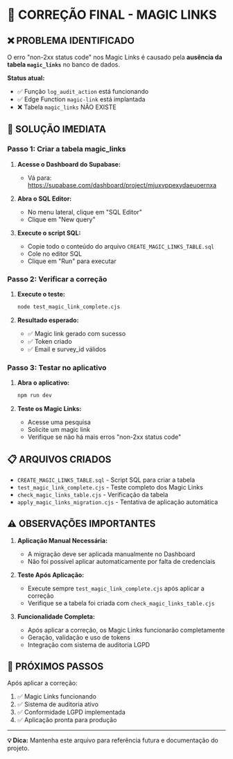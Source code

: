 # 🔧 CORREÇÃO FINAL - MAGIC LINKS

## ❌ PROBLEMA IDENTIFICADO

O erro "non-2xx status code" nos Magic Links é causado pela **ausência da tabela `magic_links`** no banco de dados.

**Status atual:**
- ✅ Função `log_audit_action` está funcionando
- ✅ Edge Function `magic-link` está implantada
- ❌ Tabela `magic_links` NÃO EXISTE

## 🚀 SOLUÇÃO IMEDIATA

### Passo 1: Criar a tabela magic_links

1. **Acesse o Dashboard do Supabase:**
   - Vá para: https://supabase.com/dashboard/project/mjuxvppexydaeuoernxa

2. **Abra o SQL Editor:**
   - No menu lateral, clique em "SQL Editor"
   - Clique em "New query"

3. **Execute o script SQL:**
   - Copie todo o conteúdo do arquivo `CREATE_MAGIC_LINKS_TABLE.sql`
   - Cole no editor SQL
   - Clique em "Run" para executar

### Passo 2: Verificar a correção

1. **Execute o teste:**
   ```bash
   node test_magic_link_complete.cjs
   ```

2. **Resultado esperado:**
   - ✅ Magic link gerado com sucesso
   - ✅ Token criado
   - ✅ Email e survey_id válidos

### Passo 3: Testar no aplicativo

1. **Abra o aplicativo:**
   ```bash
   npm run dev
   ```

2. **Teste os Magic Links:**
   - Acesse uma pesquisa
   - Solicite um magic link
   - Verifique se não há mais erros "non-2xx status code"

## 📋 ARQUIVOS CRIADOS

- `CREATE_MAGIC_LINKS_TABLE.sql` - Script SQL para criar a tabela
- `test_magic_link_complete.cjs` - Teste completo dos Magic Links
- `check_magic_links_table.cjs` - Verificação da tabela
- `apply_magic_links_migration.cjs` - Tentativa de aplicação automática

## ⚠️ OBSERVAÇÕES IMPORTANTES

1. **Aplicação Manual Necessária:**
   - A migração deve ser aplicada manualmente no Dashboard
   - Não foi possível aplicar automaticamente por falta de credenciais

2. **Teste Após Aplicação:**
   - Execute sempre `test_magic_link_complete.cjs` após aplicar a correção
   - Verifique se a tabela foi criada com `check_magic_links_table.cjs`

3. **Funcionalidade Completa:**
   - Após aplicar a correção, os Magic Links funcionarão completamente
   - Geração, validação e uso de tokens
   - Integração com sistema de auditoria LGPD

## 🎯 PRÓXIMOS PASSOS

Após aplicar a correção:

1. ✅ Magic Links funcionando
2. ✅ Sistema de auditoria ativo
3. ✅ Conformidade LGPD implementada
4. ✅ Aplicação pronta para produção

---

**💡 Dica:** Mantenha este arquivo para referência futura e documentação do projeto.